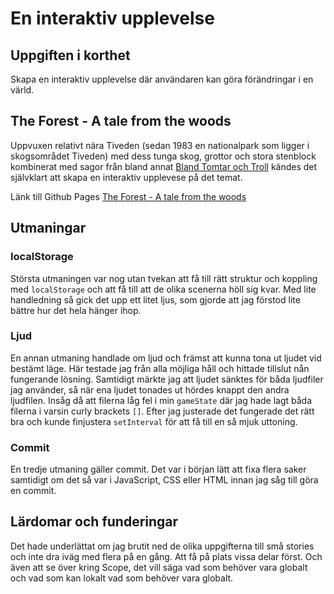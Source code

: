 # En interaktiv upplevelse

## Uppgiften i korthet

Skapa en interaktiv upplevelse där användaren kan göra förändringar i en värld.

## The Forest - A tale from the woods

Uppvuxen relativt nära Tiveden (sedan 1983 en nationalpark som ligger i skogsområdet Tiveden) med dess tunga skog, grottor och stora stenblock kombinerat med sagor från bland annat [Bland Tomtar och Troll](https://sv.wikipedia.org/wiki/Bland_tomtar_och_troll) kändes det självklart att skapa en interaktiv upplevese på det temat.

Länk till Github Pages [The Forest - A tale from the woods](https://peter-webdev.github.io/javascript-game/)

## Utmaningar

### localStorage

Största utmaningen var nog utan tvekan att få till rätt struktur och koppling med `localStorage` och att få till att de olika scenerna höll sig kvar. Med lite handledning så gick det upp ett litet ljus, som gjorde att jag förstod lite bättre hur det hela hänger ihop.

### Ljud

En annan utmaning handlade om ljud och främst att kunna tona ut ljudet vid bestämt läge. Här testade jag från alla möjliga håll och hittade tillslut nån fungerande lösning. Samtidigt märkte jag att ljudet sänktes för båda ljudfiler jag använder, så när ena ljudet tonades ut hördes knappt den andra ljudfilen. Insåg då att filerna låg fel i min `gameState` där jag hade lagt båda filerna i varsin curly brackets `[]`. Efter jag justerade det fungerade det rätt bra och kunde finjustera `setInterval` för att få till en så mjuk uttoning.

### Commit

En tredje utmaning gäller commit. Det var i början lätt att fixa flera saker samtidigt om det så var i JavaScript, CSS eller HTML innan jag såg till göra en commit.

## Lärdomar och funderingar

Det hade underlättat om jag brutit ned de olika uppgifterna till små stories och inte dra iväg med flera på en gång. Att få på plats vissa delar först. Och även att se över kring Scope, det vill säga vad som behöver vara globalt och vad som kan lokalt vad som behöver vara globalt.

